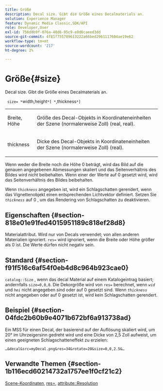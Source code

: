 ```yaml
---
title: Größe
description: Decal size. Gibt die Größe eines Decalmaterials an.
solution: Experience Manager
feature: Dynamic Media Classic,SDK/API
role: Developer,User
exl-id: 756d8b9f-076a-48d6-95c9-e0d6caeed3dd
source-git-commit: 4f81f755789613222a66bed2961117604ae19e62
workflow-type: tm+mt
source-wordcount: '217'
ht-degree: 2%

---
```


# Größe{#size}

Decal size. Gibt die Größe eines Decalmaterials an.

` size= *`width,height`*[ *`,thickness`*]`

<table id="simpletable_00B1226F3B8B49D895D1269AB03D5043"> 
 <tr class="strow"> 
  <td class="stentry"> <p> <span class="varname"> Breite, Höhe </span> </p> </td> 
  <td class="stentry"> <p>Größe des Decal-Objekts in Koordinateneinheiten der Szene (normalerweise Zoll) (real, real). </p> </td> 
 </tr> 
 <tr class="strow"> 
  <td class="stentry"> <p> <span class="varname"> thickness </span> </p> </td> 
  <td class="stentry"> <p>Dicke des Decal-Objekts in Koordinateneinheiten der Szene (normalerweise Zoll) (real). </p> </td> 
 </tr> 
</table>

Wenn weder die Breite noch die Höhe 0 beträgt, wird das Bild auf die genauen angegebenen Abmessungen skaliert und das Seitenverhältnis des Bildes wird nicht beibehalten. Wenn einer der Werte auf 0 gesetzt wird, wird das Seitenverhältnis des Bildes beibehalten.

Wenn *`thickness`* angegeben ist, wird ein Schlagschatten gerendert, wenn das Vignettenobjekt einen entsprechenden Lichtvektor definiert. Setzen Sie *`thickness`* auf 0 , um das Rendering von Schlagschatten zu deaktivieren.

## Eigenschaften {#section-818e01e91fed4015951189c818ef28d8}

Materialattribut. Wird nur von Decals verwendet; von allen anderen Materialien ignoriert. `res=` wird ignoriert, wenn die Breite oder Höhe größer als 0 ist. Die Werte dürfen nicht negativ sein.

## Standard {#section-f91f516c6af54f0eb4d8c964b923cae0}

`catalog::Size` , wenn das decal Material auf einem Katalogeintrag basiert; andernfalls `size=0,0,0`. Die Dekorgröße wird von `res=` berechnet, wenn *`wid`* und *`hei`* nicht angegeben sind oder auf 0 gesetzt sind. Wenn *`thickness`* nicht angegeben oder auf 0 gesetzt ist, wird kein Schlagschatten gerendert.

## Beispiel {#section-04fdc2b60b9e4071b672bf6a913738ad}

Ein MSS für einen Decal, der basierend auf der Auflösung skaliert wird, um 20° im Uhrzeigersinn gedreht wird und eine Dicke von 2,5 Zoll aufweist, um einen geeigneten Schlagschatteneffekt zu erzielen:

`…&decal&src=myDecal.png&res=34&rotate=20&size=0,0,2.5&…`

## Verwandte Themen {#section-1b116ecd60214732a1757ee1f0cf21c2}

[Scene-Koordinaten](../../../../../ir-api/http-protocol/image-rendering-api-ref/c-ir-http-protocol-ref/c-ir-http-protocol-syntax-and-features/c-ir-vignettes/c-ir-scene-coordinates.md#concept-528507024fa640b19a2631357febf7f1), [res=](../../../../../ir-api/http-protocol/image-rendering-api-ref/c-ir-http-protocol-ref/c-ir-http-protocol-command-reference/r-ir-res.md#reference-0ad9de8887144c83a6db97b4994f7c04), [attribute::Resolution](../../../../../ir-api/material-cat/image-rendering-api-ref/c-ir-material-catalog/c-ir-attributes-reference/r-ir-resolution.md#reference-09fe14e6bfbf4db6b7f4369fffecc806)

